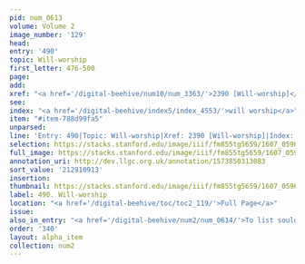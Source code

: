 ```yaml
---
pid: num_0613
volume: Volume 2
image_number: '129'
head:
entry: '490'
topic: Will-worship
first_letter: 476-500
page:
add:
xref: "<a href='/digital-beehive/num10/num_3363/'>2390 [Will-worship]</a>"
see:
index: "<a href='/digital-beehive/index5/index_4553/'>will worship</a>"
item: "#item-788d99fa5"
unparsed:
line: 'Entry: 490|Topic: Will-worship|Xref: 2390 [Will-worship]|Index: will worship|#item-788d99fa5'
selection: https://stacks.stanford.edu/image/iiif/fm855tg5659/1607_0596/369,913,2971,426/full/0/default.jpg
full_image: https://stacks.stanford.edu/image/iiif/fm855tg5659/1607_0596/full/full/0/default.jpg
annotation_uri: http://dev.llgc.org.uk/annotation/1573850313083
sort_value: '212910913'
insertion:
thumbnail: https://stacks.stanford.edu/image/iiif/fm855tg5659/1607_0596/369,913,600,180/250,/0/default.jpg
label: 490. Will-worship
location: "<a href='/digital-beehive/toc/toc2_119/'>Full Page</a>"
issue:
also_in_entry: "<a href='/digital-beehive/num2/num_0614/'>To list souldiers</a>"
order: '340'
layout: alpha_item
collection: num2
---
```

